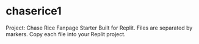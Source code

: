 # chaserice1
Project: Chase Rice Fanpage Starter Built for Replit. Files are separated by markers. Copy each file into your Replit project.
